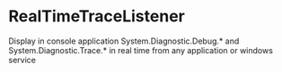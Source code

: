 # RealTimeTraceListener
Display in console application System.Diagnostic.Debug.* and System.Diagnostic.Trace.* in real time from any application or windows service
